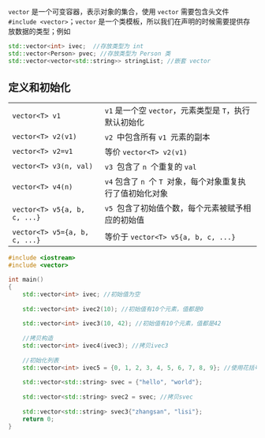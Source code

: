 `vector` 是一个可变容器，表示对象的集合，使用 `vector` 需要包含头文件 `#include <vector>`；`vector` 是一个类模板，所以我们在声明的时候需要提供存放数据的类型；例如

```cpp
std::vector<int> ivec;  //存放类型为 int
std::vector<Person> pvec; //存放类型为 Person 类
std::vector<vector<std::string>> stringList; //嵌套 vector
```

## 定义和初始化

|                               |                                                             |
| ----------------------------- | ----------------------------------------------------------- |
| `vector<T> v1`                | `v1` 是一个空 `vector`，元素类型是 `T`，执行默认初始化      |
| `vector<T> v2(v1)`            | `v2 `中包含所有 `v1 `元素的副本                             |
| `vector<T> v2=v1`             | 等价 `vector<T> v2(v1)`                                     |
| `vector<T> v3(n, val)`        | `v3 `包含了 `n `个重复的 `val`                              |
| `vector<T> v4(n)`             | `v4` 包含了 `n `个 `T `对象，每个对象重复执行了值初始化对象 |
| `vector<T> v5{a, b, c, ...}`  | `v5 `包含了初始值个数，每个元素被赋予相应的初始值           |
| `vector<T> v5={a, b, c, ...}` | 等价于 `vector<T> v5{a, b, c, ...}`                         |

```cpp
#include <iostream>
#include <vector>

int main()
{
    std::vector<int> ivec; //初始值为空
    
    std::vector<int> ivec2(10); //初始值有10个元素，值都是0
    
    std::vector<int> ivec3(10, 42); //初始值有10个元素，值都是42
    
    //拷贝构造
    std::vector<int> ivec4(ivec3); //拷贝ivec3
    
  	//初始化列表
    std::vector<int> ivec5 = {0, 1, 2, 3, 4, 5, 6, 7, 8, 9}; //使用花括号初始化
    
    std::vector<std::string> svec = {"hello", "world"}; 
    
    std::vector<std::string> svec2 = svec; //拷贝svec
    
    std::vector<std::string> svec3{"zhangsan", "lisi"};
    return 0;
}

```

